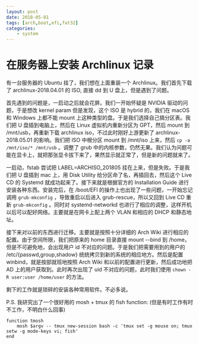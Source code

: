 ```yaml
---
layout: post
date: 2018-05-01
tags: [arch,boot,efi,fat32]
categories:
    - system
---
```


# 在服务器上安装 Archlinux 记录

有一台服务器的 Ubuntu 挂了，我们想在上面重装一个 Archlinux。我们首先下载了 archlinux-2018.04.01 的 ISO, 直接 dd 到 U 盘上，但是遇到了问题。

首先遇到的问题是，一启动之后就会花屏。我们一开始怀疑是 NVIDIA 驱动的问题，于是想改 kernel param 但是发现，这个 ISO 是 hybrid 的，我们在 macOS 和 Windows 上都不能 mount 上这种类型的盘。于是我们选择自己搞分区表。我们把 U 盘插到电脑上，然后在 Linux 虚拟机内重新分区为 GPT，然后 mount 到 /mnt/usb，再重新下载 archlinux iso，不过此时刚好上游更新了 archlinux-2018.05.01 的影响。我们把 ISO 中根分区 mount 到 /mnt/iso 上来，然后 ```cp -a /mnt/iso/* /mnt/usb``` 。调整了 grub 中的内核参数，仍然无果。我们认为问题可能在显卡上，就把那张显卡拔下来了，果然显示就正常了，但是新的问题就来了。

一启动，fstab 尝试把 LABEL=ARCHISO_201805 挂在上来，但是失败。于是我们把 U 盘插到 mac 上，用 Disk Utility 给分区命了名，再插回去，然后这个 Live CD 的 Systemd 就成功起来了。接下来就是根据官方的 Installation Guide 进行安装各种东西。安装完后，在 /boot/EFI 的操作上也出现了一些问题，一开始忘记调用 `grub-mkconfig` ，导致重启以后进入 grub-rescue，所以又回到 Live CD 重新 `grub-mkconfig`  。同时对 systemd-networkd 也进行了相应的调整，这样开机以后可以配好网络。主要就是在网卡上配上两个 VLAN 和相应的 DHCP 和静态地址。

接下来对以前的东西进行迁移。主要就是按照十分详细的 Arch Wiki 进行相应的配置。由于空间所限，我们把原来的 home 目录直接 mount --bind 到 /home，但是不可避免地，会出现用户 id 不对应的问题。于是我们把需要用到的用户的 /etc/{passwd,group,shadow} 统统拷贝到新的系统的相应地方。然后是配置 winbind，就是按部就班地按照 Arch Wiki 和以前的配置进行更新，然后成功地把 AD 上的用户获取到。此时再次出现了 uid 不对应的问题，此时我们使用 `chown -R user:user /home/user` 的方法。

剩下的工作就是琐碎的安装各种常用软件。不必多说。

P.S. 我研究出了一个很好用的 mosh + tmux 的 fish function: (但是有时工作有时不工作，不明白什么回事)
``` 
function tmosh
    mosh $argv -- tmux new-session bash -c 'tmux set -g mouse on; tmux setw -g mode-keys vi; fish'
end
```
